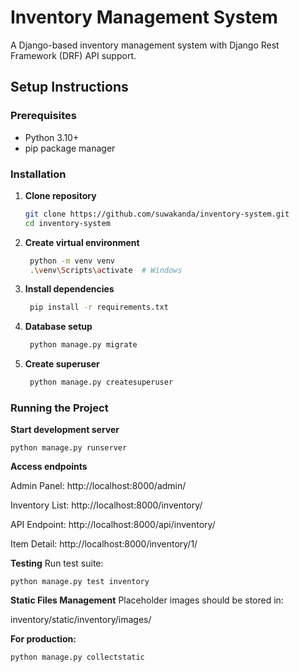# Inventory Management System

A Django-based inventory management system with Django Rest Framework (DRF) API support.

## Setup Instructions

### Prerequisites
- Python 3.10+
- pip package manager

### Installation
1. **Clone repository**
   ```bash
   git clone https://github.com/suwakanda/inventory-system.git
   cd inventory-system

2. **Create virtual environment**
   ```bash
    python -m venv venv
    .\venv\Scripts\activate  # Windows
   
3. **Install dependencies**
   ```bash
    pip install -r requirements.txt
   
4. **Database setup**
   ```bash
    python manage.py migrate
   
5. **Create superuser**
   ```bash
    python manage.py createsuperuser

### Running the Project
**Start development server**

    python manage.py runserver
    
**Access endpoints**

Admin Panel: http://localhost:8000/admin/

Inventory List: http://localhost:8000/inventory/

API Endpoint: http://localhost:8000/api/inventory/

Item Detail: http://localhost:8000/inventory/1/


**Testing**
Run test suite:

    python manage.py test inventory

**Static Files Management**
Placeholder images should be stored in:

inventory/static/inventory/images/

**For production:**

    python manage.py collectstatic

